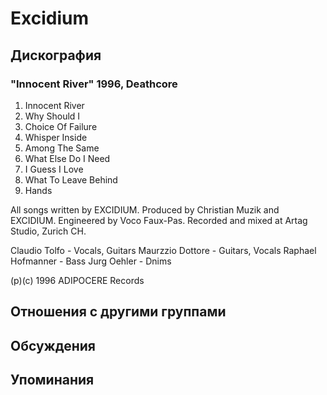 # Excidium



## Дискография

### "Innocent River" 1996, Deathcore

1. Innocent River
2. Why Should I
3. Choice Of Failure
4. Whisper Inside
5. Among The Same
6. What Else Do I Need
7. I Guess I Love
8. What To Leave Behind
9. Hands

All songs written by EXCIDIUM.
Produced by Christian Muzik and
EXCIDIUM.
Engineered by Voco Faux-Pas.
Recorded and mixed at Artag Studio,
Zurich CH.

Claudio Tolfo - Vocals, Guitars
Maurzzio Dottore - Guitars, Vocals
Raphael Hofmanner - Bass
Jurg Oehler - Dnims

(p)(c) 1996 ADIPOCERE Records


## Отношения с другими группами


## Обсуждения


## Упоминания

